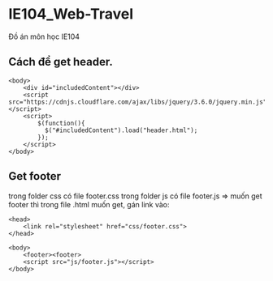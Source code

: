 # IE104_Web-Travel
Đồ án môn học IE104
## Cách để get header.

    <body>
        <div id="includedContent"></div>
        <script src="https://cdnjs.cloudflare.com/ajax/libs/jquery/3.6.0/jquery.min.js"></script>
        <script> 
            $(function(){
              $("#includedContent").load("header.html"); 
            });
        </script>
    </body>

## Get footer
trong folder css có file footer.css
trong folder js có file footer.js
=> muốn get footer thì trong file .html muốn get, gán link vào:

    <head>
        <link rel="stylesheet" href="css/footer.css">
    </head>
    
    <body>
        <footer><footer>
        <script src="js/footer.js"></script>
    </body>
